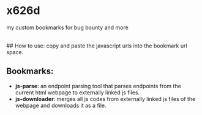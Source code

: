 # x626d
my custom bookmarks for bug bounty and more

<br>
## How to use:
copy and paste the javascript urls into the bookmark url space.


## Bookmarks:

- **js-parse**: an endpoint parsing tool that parses endpoints from the current html webpage to externally linked js files.
- **js-downloader**: merges all js codes from externally linked js files of the webpage and downloads it as a file.
